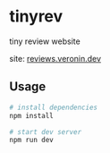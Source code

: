 # tinyrev

tiny review website

site: [reviews.veronin.dev](https://reviews.veronin.dev)

## Usage

```bash
# install dependencies
npm install

# start dev server
npm run dev
```

